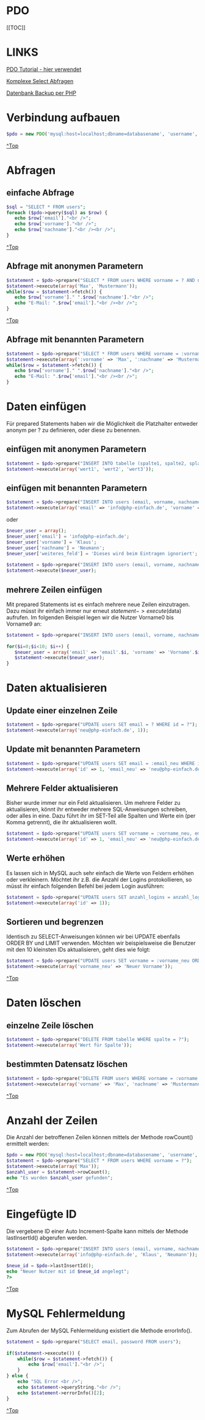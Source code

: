 # PDO

[[TOC]]

# LINKS

[PDO Tutorial - hier verwendet](https://www.php-einfach.de/mysql-tutorial/php-prepared-statements/)

[Komplexe Select Abfragen](https://www.php-einfach.de/mysql-tutorial/komplexere-datenabfrage/)

[Datenbank Backup per PHP](https://www.php-einfach.de/experte/php-sicherheit/daten-sicher-speichern/datenbankbackup-per-php/)

# Verbindung aufbauen

```php
$pdo = new PDO('mysql:host=localhost;dbname=databasename', 'username', 'password');
```

[^Top](#PDO)

# Abfragen
## einfache Abfrage

```php
$sql = "SELECT * FROM users";
foreach ($pdo->query($sql) as $row) {
   echo $row['email']."<br />";
   echo $row['vorname']."<br />";
   echo $row['nachname']."<br /><br />";
}
```

[^Top](#PDO)

## Abfrage mit anonymen Parametern

```php
$statement = $pdo->prepare("SELECT * FROM users WHERE vorname = ? AND nachname = ?");
$statement->execute(array('Max', 'Mustermann'));   
while($row = $statement->fetch()) {
   echo $row['vorname']." ".$row['nachname']."<br />";
   echo "E-Mail: ".$row['email']."<br /><br />";
}
```

[^Top](#PDO)

## Abfrage mit benannten Parametern

```php
$statement = $pdo->prepare("SELECT * FROM users WHERE vorname = :vorname AND nachname = :nachname");
$statement->execute(array(':vorname' => 'Max', ':nachname' => 'Mustermann'));   
while($row = $statement->fetch()) {
   echo $row['vorname']." ".$row['nachname']."<br />";
   echo "E-Mail: ".$row['email']."<br /><br />";
}
```

# Daten einfügen

Für prepared Statements haben wir die Möglichkeit die Platzhalter entweder anonym per ? zu definieren, oder diese zu benennen.

## einfügen mit anonymen Parametern

```php
$statement = $pdo->prepare("INSERT INTO tabelle (spalte1, spalte2, splate3) VALUES (?, ?, ?)");
$statement->execute(array('wert1', 'wert2', 'wert3'));
```

## einfügen mit benannten Parametern

```php
$statement = $pdo->prepare("INSERT INTO users (email, vorname, nachname) VALUES (:email, :vorname, :nachname)");
$statement->execute(array('email' => 'info@php-einfach.de', 'vorname' => 'Klaus', 'nachname' => 'Neumann'));
```

oder

```php
$neuer_user = array();
$neuer_user['email'] = 'info@php-einfach.de';
$neuer_user['vorname'] = 'Klaus';
$neuer_user['nachname'] = 'Neumann';
$neuer_user['weiteres_feld'] = 'Dieses wird beim Eintragen ignoriert';
 
$statement = $pdo->prepare("INSERT INTO users (email, vorname, nachname) VALUES (:email, :vorname, :nachname)");
$statement->execute($neuer_user); 
```

## mehrere Zeilen einfügen

Mit prepared Statements ist es einfach mehrere neue Zeilen einzutragen. Dazu müsst ihr einfach immer nur erneut $statement->execute($data) aufrufen. Im folgenden Beispiel legen wir die Nutzer Vorname0 bis Vorname9 an:

```php
$statement = $pdo->prepare("INSERT INTO users (email, vorname, nachname) VALUES (:email, :vorname, :nachname)");
 
for($i=0;$i<10; $i++) {
   $neuer_user = array('email' => 'email'.$i, 'vorname' => 'Vorname'.$i, 'nachname' => 'Nachname'.$i)
   $statement->execute($neuer_user);   
}
```

# Daten aktualisieren

## Update einer einzelnen Zeile

```php
$statement = $pdo->prepare("UPDATE users SET email = ? WHERE id = ?");
$statement->execute(array('neu@php-einfach.de', 1));
```

## Update mit benannten Parametern

```php
$statement = $pdo->prepare("UPDATE users SET email = :email_neu WHERE id = :id");
$statement->execute(array('id' => 1, 'email_neu' => 'neu@php-einfach.de'));
```

## Mehrere Felder aktualisieren

Bisher wurde immer nur ein Feld aktualisieren. Um mehrere Felder zu aktualisieren, könnt ihr entweder mehrere SQL-Anweisungen schreiben, oder alles in eine. Dazu führt ihr im SET-Teil alle Spalten und Werte ein (per Komma getrennt), die ihr aktualisieren wollt.

```php
$statement = $pdo->prepare("UPDATE users SET vorname = :vorname_neu, email = :email_neu, nachname = :nachname_neu WHERE id = :id");
$statement->execute(array('id' => 1, 'email_neu' => 'neu@php-einfach.de', 'vorname_neu' => 'Neuer Vorname', 'nachname_neu' => 'Neuer Nachname'));
```

## Werte erhöhen

Es lassen sich in MySQL auch sehr einfach die Werte von Feldern erhöhen oder verkleinern. Möchtet ihr z.B. die Anzahl der Logins protokollieren, so müsst ihr einfach folgenden Befehl bei jedem Login ausführen:

```php
$statement = $pdo->prepare("UPDATE users SET anzahl_logins = anzahl_logins+1 WHERE id = :id");
$statement->execute(array('id' => 1));
```

## Sortieren und begrenzen

Identisch zu SELECT-Anweisungen können wir bei UPDATE ebenfalls ORDER BY und LIMIT verwenden. Möchten wir beispielsweise die Benutzer mit den 10 kleinsten IDs aktualisieren, geht dies wie folgt:

```php
$statement = $pdo->prepare("UPDATE users SET vorname = :vorname_neu ORDER BY id LIMIT 10");
$statement->execute(array('vorname_neu' => 'Neuer Vorname'));
```

[^Top](#PDO)

# Daten löschen

## einzelne Zeile löschen

```php
$statement = $pdo->prepare("DELETE FROM tabelle WHERE spalte = ?");
$statement->execute(array('Wert für Spalte'));
```

## bestimmten Datensatz löschen

```php
$statement = $pdo->prepare("DELETE FROM users WHERE vorname = :vorname AND nachname = :nachname");
$statement->execute(array('vorname' => 'Max', 'nachname' => 'Mustermann')); //Löscht Benutzer mit Namen Max Mustermann
```

[^Top](#PDO)

# Anzahl der Zeilen

Die Anzahl der betroffenen Zeilen können mittels der Methode rowCount() ermittelt werden:

```php
$pdo = new PDO('mysql:host=localhost;dbname=databasename', 'username', 'password');
$statement = $pdo->prepare("SELECT * FROM users WHERE vorname = ?");
$statement->execute(array('Max')); 
$anzahl_user = $statement->rowCount();
echo "Es wurden $anzahl_user gefunden";
```

[^Top](#PDO)

# Eingefügte ID

Die vergebene ID einer Auto Increment-Spalte kann mittels der Methode lastInsertId() abgerufen werden.

```php
$statement = $pdo->prepare("INSERT INTO users (email, vorname, nachname) VALUES (?, ?, ?)");
$statement->execute(array('info@php-einfach.de', 'Klaus', 'Neumann'));   
 
$neue_id = $pdo->lastInsertId();
echo "Neuer Nutzer mit id $neue_id angelegt";
?>
```

[^Top](#PDO)

# MySQL Fehlermeldung

Zum Abrufen der MySQL Fehlermeldung existiert die Methode errorInfo().

```php
$statement = $pdo->prepare("SELECT email, password FROM users");
 
if($statement->execute()) {
    while($row = $statement->fetch()) {
        echo $row['email']."<br />";
    }    
} else {
    echo "SQL Error <br />";
    echo $statement->queryString."<br />";
    echo $statement->errorInfo()[2];
}
```

[^Top](#PDO)